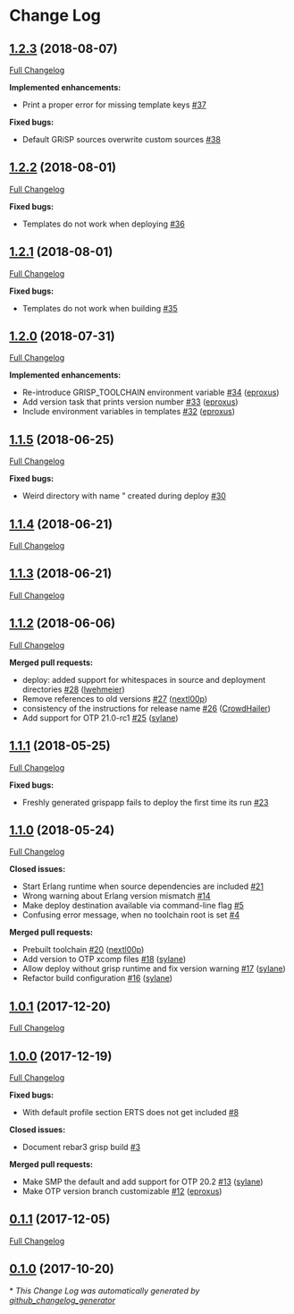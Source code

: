 # Change Log

## [1.2.3](https://github.com/grisp/rebar3_grisp/tree/1.2.3) (2018-08-07)
[Full Changelog](https://github.com/grisp/rebar3_grisp/compare/1.2.2...1.2.3)

**Implemented enhancements:**

- Print a proper error for missing template keys [\#37](https://github.com/grisp/rebar3_grisp/issues/37)

**Fixed bugs:**

- Default GRiSP sources overwrite custom sources [\#38](https://github.com/grisp/rebar3_grisp/issues/38)

## [1.2.2](https://github.com/grisp/rebar3_grisp/tree/1.2.2) (2018-08-01)
[Full Changelog](https://github.com/grisp/rebar3_grisp/compare/1.2.1...1.2.2)

**Fixed bugs:**

- Templates do not work when deploying [\#36](https://github.com/grisp/rebar3_grisp/issues/36)

## [1.2.1](https://github.com/grisp/rebar3_grisp/tree/1.2.1) (2018-08-01)
[Full Changelog](https://github.com/grisp/rebar3_grisp/compare/1.2.0...1.2.1)

**Fixed bugs:**

- Templates do not work when building [\#35](https://github.com/grisp/rebar3_grisp/issues/35)

## [1.2.0](https://github.com/grisp/rebar3_grisp/tree/1.2.0) (2018-07-31)
[Full Changelog](https://github.com/grisp/rebar3_grisp/compare/1.1.5...1.2.0)

**Implemented enhancements:**

- Re-introduce GRISP\_TOOLCHAIN environment variable [\#34](https://github.com/grisp/rebar3_grisp/pull/34) ([eproxus](https://github.com/eproxus))
- Add version task that prints version number [\#33](https://github.com/grisp/rebar3_grisp/pull/33) ([eproxus](https://github.com/eproxus))
- Include environment variables in templates [\#32](https://github.com/grisp/rebar3_grisp/pull/32) ([eproxus](https://github.com/eproxus))

## [1.1.5](https://github.com/grisp/rebar3_grisp/tree/1.1.5) (2018-06-25)
[Full Changelog](https://github.com/grisp/rebar3_grisp/compare/1.1.4...1.1.5)

**Fixed bugs:**

- Weird directory with name " created during deploy [\#30](https://github.com/grisp/rebar3_grisp/issues/30)

## [1.1.4](https://github.com/grisp/rebar3_grisp/tree/1.1.4) (2018-06-21)
[Full Changelog](https://github.com/grisp/rebar3_grisp/compare/1.1.3...1.1.4)

## [1.1.3](https://github.com/grisp/rebar3_grisp/tree/1.1.3) (2018-06-21)
[Full Changelog](https://github.com/grisp/rebar3_grisp/compare/1.1.2...1.1.3)

## [1.1.2](https://github.com/grisp/rebar3_grisp/tree/1.1.2) (2018-06-06)
[Full Changelog](https://github.com/grisp/rebar3_grisp/compare/1.1.1...1.1.2)

**Merged pull requests:**

- deploy: added support for whitespaces in source and deployment directories [\#28](https://github.com/grisp/rebar3_grisp/pull/28) ([lwehmeier](https://github.com/lwehmeier))
- Remove references to old versions [\#27](https://github.com/grisp/rebar3_grisp/pull/27) ([nextl00p](https://github.com/nextl00p))
- consistency of the instructions for release name [\#26](https://github.com/grisp/rebar3_grisp/pull/26) ([CrowdHailer](https://github.com/CrowdHailer))
- Add support for OTP 21.0-rc1 [\#25](https://github.com/grisp/rebar3_grisp/pull/25) ([sylane](https://github.com/sylane))

## [1.1.1](https://github.com/grisp/rebar3_grisp/tree/1.1.1) (2018-05-25)
[Full Changelog](https://github.com/grisp/rebar3_grisp/compare/1.1.0...1.1.1)

**Fixed bugs:**

- Freshly generated grispapp fails to deploy the first time its run [\#23](https://github.com/grisp/rebar3_grisp/issues/23)

## [1.1.0](https://github.com/grisp/rebar3_grisp/tree/1.1.0) (2018-05-24)
[Full Changelog](https://github.com/grisp/rebar3_grisp/compare/1.0.1...1.1.0)

**Closed issues:**

- Start Erlang runtime when source dependencies are included [\#21](https://github.com/grisp/rebar3_grisp/issues/21)
- Wrong warning about Erlang version mismatch [\#14](https://github.com/grisp/rebar3_grisp/issues/14)
- Make deploy destination available via command-line flag [\#5](https://github.com/grisp/rebar3_grisp/issues/5)
- Confusing error message, when no toolchain root is set [\#4](https://github.com/grisp/rebar3_grisp/issues/4)

**Merged pull requests:**

- Prebuilt toolchain [\#20](https://github.com/grisp/rebar3_grisp/pull/20) ([nextl00p](https://github.com/nextl00p))
- Add version to OTP xcomp files [\#18](https://github.com/grisp/rebar3_grisp/pull/18) ([sylane](https://github.com/sylane))
- Allow deploy without grisp runtime and fix version warning [\#17](https://github.com/grisp/rebar3_grisp/pull/17) ([sylane](https://github.com/sylane))
- Refactor build configuration [\#16](https://github.com/grisp/rebar3_grisp/pull/16) ([sylane](https://github.com/sylane))

## [1.0.1](https://github.com/grisp/rebar3_grisp/tree/1.0.1) (2017-12-20)
[Full Changelog](https://github.com/grisp/rebar3_grisp/compare/1.0.0...1.0.1)

## [1.0.0](https://github.com/grisp/rebar3_grisp/tree/1.0.0) (2017-12-19)
[Full Changelog](https://github.com/grisp/rebar3_grisp/compare/0.1.1...1.0.0)

**Fixed bugs:**

- With default profile section ERTS does not get included [\#8](https://github.com/grisp/rebar3_grisp/issues/8)

**Closed issues:**

- Document rebar3 grisp build [\#3](https://github.com/grisp/rebar3_grisp/issues/3)

**Merged pull requests:**

- Make SMP the default and add support for OTP 20.2 [\#13](https://github.com/grisp/rebar3_grisp/pull/13) ([sylane](https://github.com/sylane))
- Make OTP version branch customizable [\#12](https://github.com/grisp/rebar3_grisp/pull/12) ([eproxus](https://github.com/eproxus))

## [0.1.1](https://github.com/grisp/rebar3_grisp/tree/0.1.1) (2017-12-05)
[Full Changelog](https://github.com/grisp/rebar3_grisp/compare/0.1.0...0.1.1)

## [0.1.0](https://github.com/grisp/rebar3_grisp/tree/0.1.0) (2017-10-20)


\* *This Change Log was automatically generated by [github_changelog_generator](https://github.com/skywinder/Github-Changelog-Generator)*
